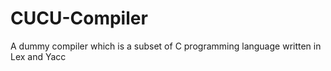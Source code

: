 # CUCU-Compiler
A dummy compiler which is a subset of C programming language written in Lex and Yacc
